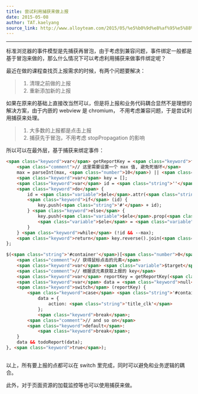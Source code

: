 ```yaml
---
title: 尝试利用捕获来做上报
date: 2015-05-08
author: TAT.kaelyang
source_link: http://www.alloyteam.com/2015/05/%e5%b0%9d%e8%af%95%e5%88%a9%e7%94%a8%e6%8d%95%e8%8e%b7%e6%9d%a5%e5%81%9a%e4%b8%8a%e6%8a%a5/
---
```


<!-- {% raw %} - for jekyll -->

* * *

标准浏览器的事件模型是先捕获再冒泡，由于考虑到兼容问题，事件绑定一般都是基于冒泡来做的，那么什么情况下可以考虑利用捕获来做事件绑定呢？

最近在做的课程查找页上报需求的时候，有两个问题要解决：

> 1.  清理之前做的上报
> 2.  重新添加新的上报

如果在原来的基础上直接改当然可以，但是将上报和业务代码耦合显然不是理想的解决方案，由于内嵌的 webview 是 chromium， 不用考虑兼容问题，于是尝试利用捕获来处理。

> 1.  大多数的上报都是点击上报
> 2.  捕获先于冒泡，不用考虑 stopPropagation 的影响

所以可以在最外层，基于捕获来绑定事件：

```html
<span class="keyword">var</span> getReportKey = <span class="keyword">function</span>(<span class="variable">$ele</span>, max) {
    <span class="comment">// 这里需要设置一个 max 值, 避免死循环</span>
    max = parseInt(max, <span class="number">10</span>) || <span class="number">5</span>;
    <span class="keyword">var</span> key = [];
    <span class="keyword">var</span> id = <span class="string">''</span>;
    <span class="keyword">do</span> {
        id = <span class="variable">$ele</span>.attr(<span class="string">'id'</span>);
        <span class="keyword">if</span> (id) {
            key.push(<span class="string">'#'</span> + id);
        } <span class="keyword">else</span> {
            key.push(<span class="variable">$ele</span>.prop(<span class="string">"tagName"</span>).toLowerCase());
            <span class="variable">$ele</span> = <span class="variable">$ele</span>.<span class="keyword">parent</span>();
        }
    } <span class="keyword">while</span> (!id && --max);
    <span class="keyword">return</span> key.reverse().join(<span class="string">' '</span>);
};
 
$(<span class="string">'#container'</span>)[<span class="number">0</span>].addEventListener(<span class="string">'click'</span>, <span class="keyword">function</span>(event) {
    <span class="comment">// 获得鼠标点击的元素</span>
    <span class="keyword">var</span> <span class="variable">$target</span> = $(event.target);
    <span class="comment">// 根据该元素获取上报的 key</span>
    <span class="keyword">var</span> reportKey = getReportKey(<span class="variable">$target</span>);
    <span class="keyword">var</span> data = <span class="keyword">null</span>;
    <span class="keyword">switch</span> (reportKey) {
        <span class="keyword">case</span> <span class="string">'#container h3 a'</span>:
            data = {
                action: <span class="string">'title_clk'</span>
            };
            <span class="keyword">break</span>;
        <span class="comment">// and so on</span>
        <span class="keyword">default</span>:
            <span class="keyword">break</span>;
    }
    data && todoReport(data);
}, <span class="keyword">true</span>);
 
```

以上，所有要上报的点都可以在 switch 里完成，同时可以避免和业务逻辑的耦合。

此外，对于页面资源的加载监控等也可以使用捕获来做。

<!-- {% endraw %} - for jekyll -->